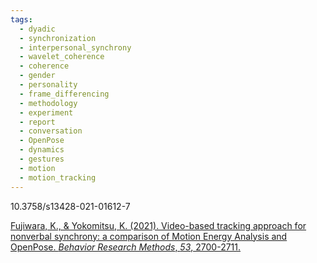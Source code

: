 ```yaml
---
tags:
  - dyadic
  - synchronization
  - interpersonal_synchrony
  - wavelet_coherence
  - coherence
  - gender
  - personality
  - frame_differencing
  - methodology
  - experiment
  - report
  - conversation
  - OpenPose
  - dynamics
  - gestures
  - motion
  - motion_tracking
---
```

10.3758/s13428-021-01612-7

[Fujiwara, K., & Yokomitsu, K. (2021). Video-based tracking approach for nonverbal synchrony: a comparison of Motion Energy Analysis and OpenPose. _Behavior Research Methods_, _53_, 2700-2711.](https://link.springer.com/content/pdf/10.3758/s13428-021-01612-7.pdf)
